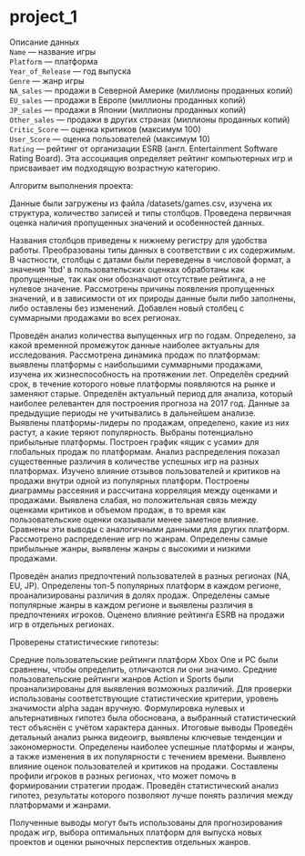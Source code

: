 # project_1

Описание данных  
`Name` — название игры  
`Platform` — платформа  
`Year_of_Release` — год выпуска  
`Genre` — жанр игры  
`NA_sales` — продажи в Северной Америке (миллионы проданных копий)  
`EU_sales` — продажи в Европе (миллионы проданных копий)  
`JP_sales` — продажи в Японии (миллионы проданных копий)  
`Other_sales` — продажи в других странах (миллионы проданных копий)  
`Critic_Score` — оценка критиков (максимум 100)  
`User_Score` — оценка пользователей (максимум 10)  
`Rating` — рейтинг от организации ESRB (англ. Entertainment Software Rating Board). Эта ассоциация определяет рейтинг компьютерных игр и присваивает им подходящую возрастную категорию.  


Алгоритм выполнения проекта:  

Данные были загружены из файла /datasets/games.csv, изучена их структура, количество записей и типы столбцов. Проведена первичная оценка наличия пропущенных значений и особенностей данных.

Названия столбцов приведены к нижнему регистру для удобства работы.
Преобразованы типы данных в соответствии с их содержимым. В частности, столбцы с датами были переведены в числовой формат, а значения 'tbd' в пользовательских оценках обработаны как пропущенные, так как они обозначают отсутствие рейтинга, а не нулевое значение.
Рассмотрены причины появления пропущенных значений, и в зависимости от их природы данные были либо заполнены, либо оставлены без изменений.
Добавлен новый столбец с суммарными продажами во всех регионах.

Проведён анализ количества выпущенных игр по годам. Определено, за какой временной промежуток данные наиболее актуальны для исследования.
Рассмотрена динамика продаж по платформам: выявлены платформы с наибольшими суммарными продажами, изучена их жизнеспособность на протяжении лет. Определён средний срок, в течение которого новые платформы появляются на рынке и заменяют старые.
Определён актуальный период для анализа, который наиболее релевантен для построения прогноза на 2017 год. Данные за предыдущие периоды не учитывались в дальнейшем анализе.
Выявлены платформы-лидеры по продажам, определено, какие из них растут, а какие теряют популярность. Выбраны потенциально прибыльные платформы.
Построен график «ящик с усами» для глобальных продаж по платформам. Анализ распределения показал существенные различия в количестве успешных игр на разных платформах.
Изучено влияние отзывов пользователей и критиков на продажи внутри одной из популярных платформ. Построены диаграммы рассеяния и рассчитана корреляция между оценками и продажами. Выявлена слабая, но положительная связь между оценками критиков и объемом продаж, в то время как пользовательские оценки оказывали менее заметное влияние.
Сравнены эти выводы с аналогичными данными для других платформ.
Рассмотрено распределение игр по жанрам. Определены самые прибыльные жанры, выявлены жанры с высокими и низкими продажами.

Проведён анализ предпочтений пользователей в разных регионах (NA, EU, JP).
Определены топ-5 популярных платформ в каждом регионе, проанализированы различия в долях продаж.
Определены самые популярные жанры в каждом регионе и выявлены различия в предпочтениях игроков.
Оценено влияние рейтинга ESRB на продажи игр в отдельных регионах.

Проверены статистические гипотезы:

Средние пользовательские рейтинги платформ Xbox One и PC были сравнены, чтобы определить, отличаются ли они значимо.
Средние пользовательские рейтинги жанров Action и Sports были проанализированы для выявления возможных различий.
Для проверки использованы соответствующие статистические критерии, уровень значимости alpha задан вручную.
Формулировка нулевых и альтернативных гипотез была обоснована, а выбранный статистический тест объяснён с учётом характера данных.
Итоговые выводы
Проведён детальный анализ рынка видеоигр, выявлены ключевые тенденции и закономерности.
Определены наиболее успешные платформы и жанры, а также изменения в их популярности с течением времени.
Выявлено влияние оценок пользователей и критиков на продажи.
Составлены профили игроков в разных регионах, что может помочь в формировании стратегии продаж.
Проведён статистический анализ гипотез, результаты которого позволяют лучше понять различия между платформами и жанрами.

Полученные выводы могут быть использованы для прогнозирования продаж игр, выбора оптимальных платформ для выпуска новых проектов и оценки рыночных перспектив отдельных жанров.








